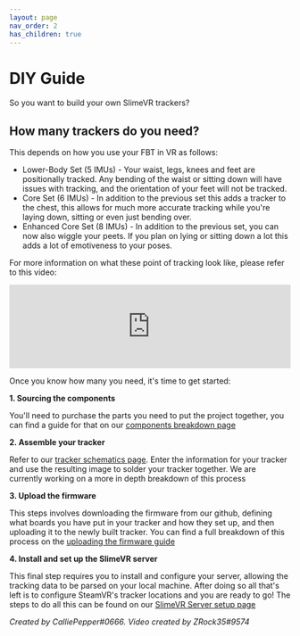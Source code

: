 ```yaml
---
layout: page
nav_order: 2
has_children: true
---
```


# DIY Guide

So you want to build your own SlimeVR trackers?

## How many trackers do you need?

This depends on how you use your FBT in VR as follows:

* Lower-Body Set (5 IMUs) - Your waist, legs, knees and feet are positionally tracked. Any bending of the waist or sitting down will have issues with tracking, and the orientation of your feet will not be tracked.
* Core Set (6 IMUs) - In addition to the previous set this adds a tracker to the chest, this allows for much more accurate tracking while you're laying down, sitting or even just bending over.
* Enhanced Core Set (8 IMUs) - In addition to the previous set, you can now also wiggle your peets. If you plan on lying or sitting down a lot this adds a lot of emotiveness to your poses.

For more information on what these point of tracking look like, please refer to this video:

<div class="video-container">
<iframe width="100%" height="auto" src="https://www.youtube.com/embed/Nl_6eQV32ys" title="YouTube video player" frameborder="0" allow="accelerometer; autoplay; clipboard-write; encrypted-media; gyroscope; picture-in-picture" allowfullscreen></iframe>
</div>

Once you know how many you need, it's time to get started:

**1. Sourcing the components**

You'll need to purchase the parts you need to put the project together, you can find a guide for that on our [components breakdown page](components_breakdown.md)

**2. Assemble your tracker**

Refer to our [tracker schematics page](tracker_schematics.md). Enter the information for your tracker and use the resulting image to solder your tracker together. We are currently working on a more in depth breakdown of this process

**3. Upload the firmware**

This steps involves downloading the firmware from our github, defining what boards you have put in your tracker and how they set up, and then uploading it to the newly built tracker. You can find a full breakdown of this process on the [uploading the firmware guide](upload_firmware_guide.md)

**4. Install and set up the SlimeVR server**

This final step requires you to install and configure your server, allowing the tracking data to be parsed on your local machine. After doing so all that's left is to configure SteamVR's tracker locations and you are ready to go! The steps to do all this can be found on our [SlimeVR Server setup page](slimevr_setup.md)

*Created by CalliePepper#0666. Video created by ZRock35#9574*